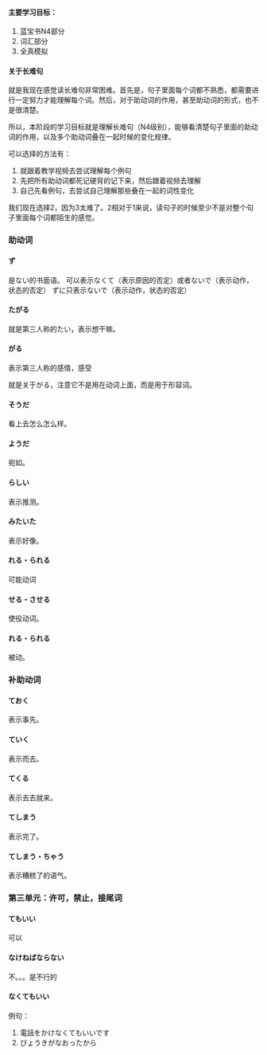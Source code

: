 #### 主要学习目标：
1. 蓝宝书N4部分
2. 词汇部分
3. 全真模拟

#### 关于长难句

就是我现在感觉读长难句非常困难。首先是，句子里面每个词都不熟悉，都需要进行一定努力才能理解每个词。然后，对于助动词的作用，甚至助动词的形式，也不是很清楚。

所以，本阶段的学习目标就是理解长难句（N4级别），能够看清楚句子里面的助动词的作用，以及多个助动词叠在一起时候的变化规律。

可以选择的方法有：
1.	就跟着教学视频去尝试理解每个例句
2.	先把所有助动词都死记硬背的记下来，然后跟着视频去理解
3.	自己先看例句，去尝试自己理解那些叠在一起的词性变化

我们现在选择2，因为3太难了。2相对于1来说，读句子的时候至少不是对整个句子里面每个词都陌生的感觉。



### 助动词

#### ず
是ない的书面语。
可以表示なくて（表示原因的否定）或者ないで（表示动作，状态的否定）
ずに只表示ないで（表示动作，状态的否定）


#### たがる
就是第三人称的たい，表示想干嘛。


#### がる
表示第三人称的感情，感受

就是关于がる，注意它不是用在动词上面，而是用于形容词。


#### そうだ

看上去怎么怎么样。


#### ようだ

宛如。


#### らしい

表示推测。


#### みたいた

表示好像。


#### れる・られる

可能动词


#### せる・させる

使役动词。


#### れる・られる

被动。


### 补助动词


#### ておく

表示事先。


#### ていく

表示而去。

#### てくる

表示去去就来。

#### てしまう

表示完了。


#### てしまう・ちゃう

表示糟糕了的语气。


### 第三单元：许可，禁止，接尾词

#### てもいい

可以


#### なけねばならない

不。。。是不行的

#### なくてもいい

例句：
1. 電話をかけなくてもいいです
2. びょうきがなおったから





